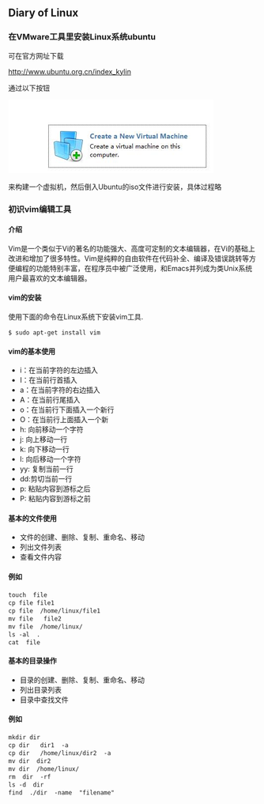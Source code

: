 ## Diary of Linux

### 在VMware工具里安装Linux系统ubuntu

可在官方网址下载

http://www.ubuntu.org.cn/index_kylin

通过以下按钮

![](../img/0001.jpg)

来构建一个虚拟机，然后倒入Ubuntu的iso文件进行安装，具体过程略

### 初识vim编辑工具

#### 介绍
Vim是一个类似于Vi的著名的功能强大、高度可定制的文本编辑器，在Vi的基础上改进和增加了很多特性。Vim是纯粹的自由软件在代码补全、编译及错误跳转等方便编程的功能特别丰富，在程序员中被广泛使用，和Emacs并列成为类Unix系统用户最喜欢的文本编辑器。

#### vim的安装

使用下面的命令在Linux系统下安装vim工具.
```
$ sudo apt-get install vim
```

#### vim的基本使用

* i：在当前字符的左边插入
* I：在当前行首插入
* a：在当前字符的右边插入
* A：在当前行尾插入
* o：在当前行下面插入一个新行
* O：在当前行上面插入一个新
* h: 向前移动一个字符
* j: 向上移动一行
* k: 向下移动一行
* l: 向后移动一个字符
* yy: 复制当前一行
* dd:剪切当前一行
* p: 粘贴内容到游标之后
* P: 粘贴内容到游标之前

#### 基本的文件使用

* 文件的创建、删除、复制、重命名、移动
* 列出文件列表
* 查看文件内容

#### 例如

```
touch  file
cp file file1
cp file  /home/linux/file1
mv file   file2
mv file  /home/linux/
ls -al  .
cat  file
```

#### 基本的目录操作

* 目录的创建、删除、复制、重命名、移动
* 列出目录列表
* 目录中查找文件

#### 例如

```
mkdir dir
cp dir   dir1  -a
cp dir   /home/linux/dir2  -a
mv dir  dir2
mv dir  /home/linux/
rm  dir  -rf
ls -d  dir
find  ./dir  -name  "filename"
```
